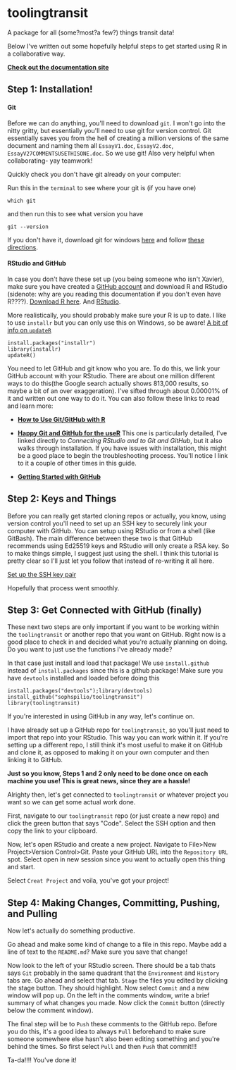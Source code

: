 # toolingtransit

A package for all (some?most?a few?) things transit data! 

Below I've written out some hopefully helpful steps to get started using R in a collaborative way. 


**[Check out the documentation site](https://sophspilio.github.io/toolingtransit/)** 



## Step 1: Installation! 

#### Git
Before we can do anything, you'll need to download `git`. I won't go into the nitty gritty, but essentially you'll need to use git for version control. Git essentially saves you from the hell of creating a million versions of the same document and naming them all `EssayV1.doc`, `EssayV2.doc`, `EssayV27COMMENTSUSETHISONE.doc`. So we use git! Also very helpful when collaborating- yay teamwork!  

Quickly check you don't have git already on your computer: 

Run this in the `terminal` to see where your git is (if you have one)
```{bash}
which git
```

and then run this to see what version you have
```{bash}
git --version
```

If you don't have it, download git for windows [here](https://gitforwindows.org/) and follow [these directions](https://happygitwithr.com/install-git.html#install-git-windows). 

#### RStudio and GitHub
In case you don't have these set up (you being someone who isn't Xavier), make sure you have created a [GitHub account](https://github.com/) and download R and RStudio (sidenote: why are you reading this documentation if you don't even have R????). [Download R here](https://cloud.r-project.org/). And [RStudio](https://www.rstudio.com/products/rstudio/download/preview/). 

More realistically, you should probably make sure your R is up to date. I like to use `installr` but you can only use this on Windows, so be aware! 
[A bit of info on `updateR` ](https://www.rdocumentation.org/packages/installr/versions/0.23.2/topics/updateR)

```{r eval = F}
install.packages("installr")
library(installr)
updateR()
```


You need to let GitHub and git know who you are. To do this, we link your GitHub account with your RStudio. There are about one million different ways to do this(the Google search actually shows 813,000 results, so maybe a bit of an over exaggeration). I've sifted through about 0.00001% of it and written out one way to do it. You can also follow these links to read and learn more: 

- **[How to Use Git/GitHub with R](https://rfortherestofus.com/2021/02/how-to-use-git-github-with-r/)**

- **[Happy Git and GitHub for the useR](https://happygitwithr.com/rstudio-git-github.html)** This one is particularly detailed, I've linked directly to *Connecting RStudio and to Git and GitHub*, but it also walks through installation. If you have issues with installation, this might be a good place to begin the troubleshooting process. You'll notice I link to it a couple of other times in this guide. 

- **[Getting Started with  GitHub](https://jennybc.github.io/2014-05-12-ubc/ubc-r/session2.4_github.html)**


## Step 2: Keys and Things
Before you can really get started cloning repos or actually, you know, using version control you'll need to set up an SSH key to securely link your computer with GitHub. You can setup using RStudio or from a shell (like GitBash). The main difference between these two is that GitHub recommends using Ed25519 keys and RStudio will only create a RSA key. So to make things simple, I suggest just using the shell. I think this tutorial is pretty clear so I'll just let you follow that instead of re-writing it all here. 

[Set up the SSH key pair](https://happygitwithr.com/ssh-keys.html#create-an-ssh-key-pair)

Hopefully that process went smoothly. 

## Step 3: Get Connected with GitHub (finally)
These next two steps are only important if you want to be working within the `toolingtransit` or another repo that you want on GitHub. Right now is a good place to check in and decided what you're actually planning on doing. Do you want to just use the functions I've already made? 

In that case just install and load that package! We use `install.github` instead of `install.packages` since this is a github package! Make sure you have `devtools` installed and loaded before doing this

```{r, eval = FALSE}
install.packages("devtools");library(devtools)
install_github("sophspilio/toolingtransit")
library(toolingtransit)
```

If you're interested in using GitHub in any way, let's continue on. 

I have already set up a GitHub repo for `toolingtransit`, so you'll just need to import that repo into your RStudio. This way you can work within it. If you're setting up a different repo, I still think it's most useful to make it on GitHub and clone it, as opposed to making it on your own computer and then linking it to GitHub. 

**Just so you know, Steps 1 and 2 only need to be done once on each machine you use! This is great news, since they are a hassle!**

Alrighty then, let's get connected to `toolingtransit` or whatever project you want so we can get some actual work done. 

First, navigate to our `toolingtransit` repo (or just create a new repo) and click the green button that says "Code". Select the SSH option and then copy the link to your clipboard. 

Now, let's open RStudio and create a new project. Navigate to File>New Project>Version Control>Git. Paste your GitHub URL into the `Repository URL`  spot. Select open in new session since you want to actually open this thing and start. 

Select `Creat Project` and voila, you've got your project! 

## Step 4: Making Changes, Committing, Pushing, and Pulling
Now let's actually do something productive. 

Go ahead and make some kind of change to a file in this repo. Maybe add a line of text to the `README.md`? Make sure you save that change! 

Now look to the left of your RStudio screen. There should be a tab thats says `Git` probably in the same quadrant that the `Environment` and `History` tabs are. Go ahead and select that tab. `Stage` the files you edited by clicking the stage button. They should highlight. Now select `Commit` and a new window will pop up. On the left in the comments window, write a brief summary of what changes you made. Now click the `Commit` button (directly below the comment window). 

The final step will be to `Push` these comments to the GitHub repo. Before you do this, it's a good idea to always `Pull` beforehand to make sure someone somewhere else hasn't also been editing something and you're behind the times. So first select `Pull` and then `Push` that commit!!!

Ta-da!!!! You've done it! 
